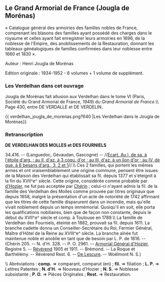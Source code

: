 ## Le Grand Armorial de France (Jougla de Morénas)

« Catalogue général des armoiries des familles nobles de France,
comprenant les blasons des familles ayant possédé des charges dans le royaume et celles ayant fait enregistrer leurs armoiries en 1696, de la noblesse de l'Empire, des anoblissements de la Restauration, donnant les tableaux généalogiques de familles confirmées dans leur noblesse entre
1660 et 1830 ».

Auteur : Henri Jougla de Morénas

Edition originale : 1934-1952 - 6 volumes + 1 volume de supplément.

### Les Verdelhan dans cet ouvrage

Jougla de Morénas fait allusion aux Verdelhan dans le tome VI (Paris,
Société du Grand Armorial de France, 1949) du *Grand Armorial de France*.\\\\ Page 430, entre DE VERDALLE et DE VERDELIN.

{{ verdelhan\_jougla\_de\_morenas.png?640 \|Les Verdelhan dans le Jougla de Morénas}}

### Retranscription

 **DE VERDELHAN DES MOLLES et DES FOURNIELS**

34.416. -- (Languedoc, Gévaudan, Gascogne) -- //[Ecart. Au I, de sa. à
l'étoile d'arg. ; au II, d'az. à 3 coqu. d'or ; au III, d'az. à un lion d'or ; au IV, de gue. à 6 besans d'arg., 3, 2 et
1](Armoiries_des_Verdelhan)//.\\\\ Ces 2 familles, qui portent les mêmes armes et ont vraisemblablement une origine commune,
pensent être issues de la Maison des Verdelhan qui établissait sa fil.
depuis 1377 et s'éteignit à la fin du XVII^e^ siècle. Cette origine,
considérée comme probable par
[d'Hozier](Armorial_Général_de_France_(d'Hozier)), ne fut pas acceptée par [Chérin](Chérin) ; celui-ci n'ayant admis la fil. de la famille des Verdelhan des Molles comme prouvée par titres originaux que depuis 1658, malgré la présentation d'un acte de notoriété de 1742 affirmant que les titres de cette famille disparurent dans un incendie, mais qu'elle vivait noblement depuis un temps immémorial. Quoiqu'il en soit, elle porta les qualifications nobiliaires, bien que de façon non constante, depuis le début du XVII^e^
siècle et comp. à Toulouse en 1789.\\\\ La famille de Verdelhan des Fourniels, éteinte en 1882, prouvait sa fil. depuis 1611. La branche cadette donna un Conseiller-Secrétaire du Roi, Fermier Général, Maître d'Hôtel de la Reine au XVIII^e^ siècle. La branche aînée fut maintenue noble et anoblie en tant que de besoin par L. P. de 1816. -- (Chérin
205. -- N. d'H. 328. -- P. O. 2961. -- [Armorial Général d'Hozier](Armorial_Général_de_France_(d'Hozier)), Registre
5. --
[Révérend](Annuaire_de_la_Noblesse_de_France_(Révérend)) 1905
et 1911. -- Brémond. -- La Roque et Barthélémy. -- Révérend Rest. 6. --
[De Lescure](Armorial_du_Gévaudan_(Lescure)). -- Woëlmont N.
S.)

\\\\ Abréviations : **comp.** =\> comparant, comparut (en) ;
**fil.** =\> filiation ; **L. P.** =\> Lettres Patentes ; **N.
d'H.** =\> Nouveau d'Hozier ; **N. S.** =\> Noblesse subsistante
; **P. O.** =\> Pièces Originales ; **Rest.** =\> Restauration.
